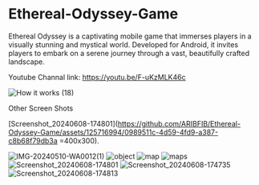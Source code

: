 # Ethereal-Odyssey-Game
Ethereal Odyssey is a captivating mobile game that immerses players in a visually stunning and mystical world. Developed for Android, it invites players to embark on a serene journey through a vast, beautifully crafted landscape.

Youtube Channal link: https://youtu.be/F-uKzMLK46c

![How it works (18)](https://github.com/ARIBFIB/Ethereal-Odyssey-Game/assets/125716994/614609f2-c11a-42e7-bfeb-89d3a122e10e)

Other Screen Shots

[Screenshot_20240608-174801](https://github.com/ARIBFIB/Ethereal-Odyssey-Game/assets/125716994/0989511c-4d59-4fd9-a387-c8b68f79db3a =400x300).

![IMG-20240510-WA0012(1)](https://github.com/ARIBFIB/Ethereal-Odyssey-Game/assets/125716994/a9c39a8c-04b1-45d0-b568-3758d6f999b9=40x30) 
![object](https://github.com/ARIBFIB/Ethereal-Odyssey-Game/assets/125716994/83f472e7-cf3a-439b-b7f4-a5a1e1d32874) 
![map](https://github.com/ARIBFIB/Ethereal-Odyssey-Game/assets/125716994/5f7f5d40-a42b-49a5-8041-e055d3f74363) 
![maps](https://github.com/ARIBFIB/Ethereal-Odyssey-Game/assets/125716994/7e4df4a4-3e48-4069-b265-2c3c29375e92) 
![Screenshot_20240608-174801](https://github.com/ARIBFIB/Ethereal-Odyssey-Game/assets/125716994/0989511c-4d59-4fd9-a387-c8b68f79db3a) 
![Screenshot_20240608-174735](https://github.com/ARIBFIB/Ethereal-Odyssey-Game/assets/125716994/146233c2-ca39-4fed-833b-c7d4e0c91b95) 
![Screenshot_20240608-174813](https://github.com/ARIBFIB/Ethereal-Odyssey-Game/assets/125716994/63d3db19-a9b1-4551-97f0-b144c592ca11)


